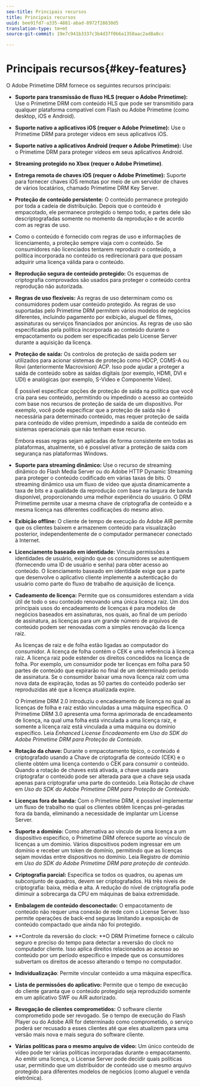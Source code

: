 ```yaml
---
seo-title: Principais recursos
title: Principais recursos
uuid: bee91fd7-a335-4881-abad-8972f28630d5
translation-type: tm+mt
source-git-commit: 19e7c941b3337c3b4d37f0b6a1350aac2ad8a0cc

---
```



# Principais recursos{#key-features}

O Adobe Primetime DRM fornece os seguintes recursos principais:

* **Suporte para transmissão de fluxo HLS (requer o Adobe Primetime):** Use o Primetime DRM com conteúdo HLS que pode ser transmitido para qualquer plataforma compatível com Flash ou Adobe Primetime (como desktop, iOS e Android).
* **Suporte nativo a aplicativos iOS (requer o Adobe Primetime):** Use o Primetime DRM para proteger vídeos em seus aplicativos iOS.
* **Suporte nativo a aplicativos Android (requer o Adobe Primetime):** Use o Primetime DRM para proteger vídeos em seus aplicativos Android.
* **Streaming protegido no Xbox (requer o Adobe Primetime)**.
* **Entrega remota de chaves iOS (requer o Adobe Primetime):** Suporte para fornecer chaves iOS remotas por meio de um servidor de chaves de vários locatários, chamado Primetime DRM Key Server.
* **Proteção de conteúdo persistente:** O conteúdo permanece protegido por toda a cadeia de distribuição. Depois que o conteúdo é empacotado, ele permanece protegido o tempo todo, e partes dele são descriptografadas somente no momento da reprodução e de acordo com as regras de uso.
* Como o conteúdo é fornecido com regras de uso e informações de licenciamento, a proteção sempre viaja com o conteúdo. Se consumidores não licenciados tentarem reproduzir o conteúdo, a política incorporada no conteúdo os redirecionará para que possam adquirir uma licença válida para o conteúdo.
* **Reprodução segura de conteúdo protegido:** Os esquemas de criptografia comprovados são usados para proteger o conteúdo contra reprodução não autorizada.
* **Regras de uso flexíveis:** As regras de uso determinam como os consumidores podem usar conteúdo protegido. As regras de uso suportadas pelo Primetime DRM permitem vários modelos de negócios diferentes, incluindo pagamento por exibição, aluguel de filmes, assinaturas ou serviços financiados por anúncios. As regras de uso são especificadas pela política incorporada ao conteúdo durante o empacotamento ou podem ser especificadas pelo License Server durante a aquisição da licença.
* **Proteção de saída:** Os controlos de proteção de saída podem ser utilizados para acionar sistemas de proteção como HDCP, CGMS-A ou Rovi (anteriormente Macrovision) ACP. Isso pode ajudar a proteger a saída de conteúdo sobre as saídas digitais (por exemplo, HDMI, DVI e UDI) e analógicas (por exemplo, S-Video e Componente Video).

   É possível especificar opções de proteção de saída na política que você cria para seu conteúdo, permitindo ou impedindo o acesso ao conteúdo com base nos recursos de proteção de saída de um dispositivo. Por exemplo, você pode especificar que a proteção de saída não é necessária para determinado conteúdo, mas requer proteção de saída para conteúdo de vídeo premium, impedindo a saída de conteúdo em sistemas operacionais que não tenham esse recurso.

   Embora essas regras sejam aplicadas de forma consistente em todas as plataformas, atualmente, só é possível ativar a proteção de saída com segurança nas plataformas Windows.

* **Suporte para streaming dinâmico:** Use o recurso de streaming dinâmico do Flash Media Server ou do Adobe HTTP Dynamic Streaming para proteger o conteúdo codificado em várias taxas de bits. O streaming dinâmico usa um fluxo de vídeo que ajusta dinamicamente a taxa de bits e a qualidade da reprodução com base na largura de banda disponível, proporcionando uma melhor experiência do usuário. O DRM Primetime permite usar a mesma chave de criptografia de conteúdo e a mesma licença nas diferentes codificações do mesmo ativo.
* **Exibição offline:** O cliente de tempo de execução do Adobe AIR permite que os clientes baixem e armazenem conteúdo para visualização posterior, independentemente de o computador permanecer conectado à Internet.
* **Licenciamento baseado em identidade:** Vincula permissões a identidades de usuário, exigindo que os consumidores se autentiquem (fornecendo uma ID de usuário e senha) para obter acesso ao conteúdo. O licenciamento baseado em identidade exige que a parte que desenvolve o aplicativo cliente implemente a autenticação do usuário como parte do fluxo de trabalho de aquisição de licença.
* **Cadeamento de licença:** Permite que os consumidores estendam a vida útil de todo o seu conteúdo renovando uma única licença raiz. Um dos principais usos do encadeamento de licenças é para modelos de negócios baseados em assinaturas, nos quais, ao final de um período de assinatura, as licenças para um grande número de arquivos de conteúdo podem ser renovadas com a simples renovação da licença raiz.

   As licenças de raiz e de folha estão ligadas ao computador do consumidor. A licença de folha contém o CEK e uma referência à licença raiz. A licença raiz pode estender os direitos concedidos na licença de folha. Por exemplo, um consumidor pode ter licenças em folha para 50 partes de conteúdo que expirarão no final de um determinado período de assinatura. Se o consumidor baixar uma nova licença raiz com uma nova data de expiração, todas as 50 partes do conteúdo poderão ser reproduzidas até que a licença atualizada expire.

   O Primetime DRM 2.0 introduziu o encadeamento de licença no qual as licenças de folha e raiz estão vinculadas a uma máquina específica. O Primetime DRM 3.0 apresenta uma forma aprimorada de encadeamento de licença, na qual uma folha está vinculada a uma licença raiz, e somente a licença raiz está vinculada a uma máquina ou domínio específico. Leia *Enhanced License Encadeamento* em *Uso do SDK do Adobe Primetime DRM para Proteção de Conteúdo*.

* **Rotação da chave:** Durante o empacotamento típico, o conteúdo é criptografado usando a Chave de criptografia de conteúdo (CEK) e o cliente obtém uma licença contendo o CEK para consumir o conteúdo. Quando a rotação de chaves está ativada, a chave usada para criptografar o conteúdo pode ser alterada para que a chave seja usada apenas para criptografar uma parte do conteúdo. Leia Rotação *de* chave em *Uso do SDK do Adobe Primetime DRM para Proteção de Conteúdo*.

* **Licenças fora de banda:** Com o Primetime DRM, é possível implementar um fluxo de trabalho no qual os clientes obtêm licenças pré-geradas fora da banda, eliminando a necessidade de implantar um License Server.
* **Suporte a domínio:** Como alternativa ao vínculo de uma licença a um dispositivo específico, o Primetime DRM oferece suporte ao vínculo de licenças a um domínio. Vários dispositivos podem ingressar em um domínio e receber um token de domínio, permitindo que as licenças sejam movidas entre dispositivos no domínio. Leia Registro *de* domínio em *Uso do SDK do Adobe Primetime DRM para proteção de conteúdo*.

* **Criptografia parcial:** Especifica se todos os quadros, ou apenas um subconjunto de quadros, devem ser criptografados. Há três níveis de criptografia: baixa, média e alta. A redução do nível de criptografia pode diminuir a sobrecarga da CPU em máquinas de baixa extremidade.
* **Embalagem de conteúdo desconectado:** O empacotamento de conteúdo não requer uma conexão de rede com o License Server. Isso permite operações de back-end seguras limitando a exposição de conteúdo compactado que ainda não foi protegido.
* **Controle da reversão do clock: **O DRM Primetime fornece o cálculo seguro e preciso do tempo para detectar a reversão do clock no computador cliente. Isso aplica direitos relacionados ao acesso ao conteúdo por um período específico e impede que os consumidores subvertam os direitos de acesso alterando o tempo no computador.
* **Individualização**: Permite vincular conteúdo a uma máquina específica.
* **Lista de permissões do aplicativo:** Permite que o tempo de execução do cliente garanta que o conteúdo protegido seja reproduzido somente em um aplicativo SWF ou AIR autorizado.
* **Revogação de clientes comprometidos:** O software cliente comprometido pode ser revogado. Se o tempo de execução do Flash Player ou do Adobe AIR for determinado como comprometido, o serviço poderá ser recusado a esses clientes até que eles atualizem para uma versão mais nova e mais segura do software cliente.
* **Várias políticas para o mesmo arquivo de vídeo:** Um único conteúdo de vídeo pode ter várias políticas incorporadas durante o empacotamento. Ao emitir uma licença, o License Server pode decidir quais políticas usar, permitindo que um distribuidor de conteúdo use o mesmo arquivo protegido para diferentes modelos de negócios (como aluguel e venda eletrônica).